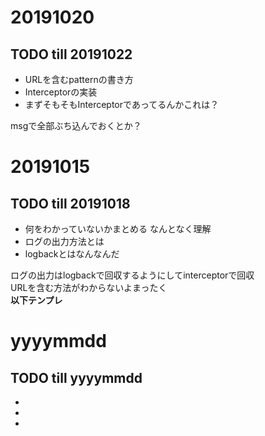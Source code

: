 # 20191020
## TODO till 20191022
- URLを含むpatternの書き方
- Interceptorの実装
- まずそもそもInterceptorであってるんかこれは？
  
msgで全部ぶち込んでおくとか？  

# 20191015
## TODO till 20191018
- 何をわかっていないかまとめる  なんとなく理解
- ログの出力方法とは
- logbackとはなんなんだ
  
ログの出力はlogbackで回収するようにしてinterceptorで回収  
URLを含む方法がわからないよまったく  
**以下テンプレ**
# yyyymmdd
## TODO till yyyymmdd
- 
- 
- 
